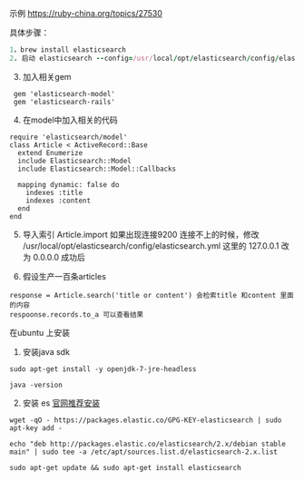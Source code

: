 示例
https://ruby-china.org/topics/27530

具体步骤：

```ruby
1，brew install elasticsearch
2. 启动 elasticsearch --config=/usr/local/opt/elasticsearch/config/elasticsearch.yml

```
3. 加入相关gem
```
 gem 'elasticsearch-model'
 gem 'elasticsearch-rails'
```
4. 在model中加入相关的代码

```
require 'elasticsearch/model'
class Article < ActiveRecord::Base
  extend Enumerize
  include Elasticsearch::Model
  include Elasticsearch::Model::Callbacks

  mapping dynamic: false do
    indexes :title
    indexes :content
  end
end
```
5. 导入索引
 Article.import
 如果出现连接9200 连接不上的时候，修改 /usr/local/opt/elasticsearch/config/elasticsearch.yml
 这里的 127.0.0.1 改为 0.0.0.0
成功后

6. 假设生产一百条articles

```
response = Article.search('title or content') 会检索title 和content 里面的内容
respoonse.records.to_a 可以查看结果

```


在ubuntu 上安装
1. 安装java sdk
```
sudo apt-get install -y openjdk-7-jre-headless

java -version
```

2. 安装 es
[官网推荐安装](https://www.elastic.co/guide/en/elasticsearch/reference/current/setup-repositories.html)
```
wget -qO - https://packages.elastic.co/GPG-KEY-elasticsearch | sudo apt-key add -

echo "deb http://packages.elastic.co/elasticsearch/2.x/debian stable main" | sudo tee -a /etc/apt/sources.list.d/elasticsearch-2.x.list

sudo apt-get update && sudo apt-get install elasticsearch
```